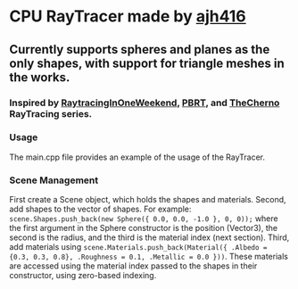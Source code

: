 # CPU RayTracer made by [ajh416](https://github.com/ajh416)

## Currently supports spheres and planes as the only shapes, with support for triangle meshes in the works.

### Inspired by [RaytracingInOneWeekend](https://raytracing.github.io/books/RayTracingInOneWeekend.html), [PBRT](https://pbr-book.org/), and [TheCherno](https://youtube.com/TheCherno) RayTracing series.

### Usage
The main.cpp file provides an example of the usage of the RayTracer.

### Scene Management
First create a Scene object, which holds the shapes and materials.
Second, add shapes to the vector of shapes. For example: `scene.Shapes.push_back(new Sphere({ 0.0, 0.0, -1.0 }, 0, 0));` where the first argument in the Sphere constructor is the position (Vector3), the second is the radius, and the third is the material index (next section).
Third, add materials using `scene.Materials.push_back(Material({ .Albedo = {0.3, 0.3, 0.8}, .Roughness = 0.1, .Metallic = 0.0 }))`. These materials are accessed using the material index passed to the shapes in their constructor, using zero-based indexing.
